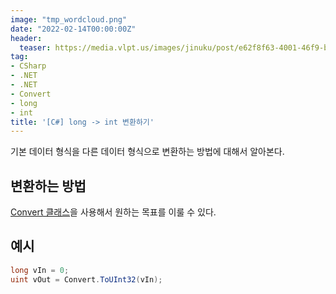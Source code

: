 ```yaml
---
image: "tmp_wordcloud.png"
date: "2022-02-14T00:00:00Z"
header:
  teaser: https://media.vlpt.us/images/jinuku/post/e62f8f63-4001-46f9-b811-dc6f62f0828e/40cc3e52-745d-48b8-8a09-02c21efc36e5.png
tag:
- CSharp
- .NET
- .NET
- Convert
- long
- int
title: '[C#] long -> int 변환하기'
---
```


기본 데이터 형식을 다른 데이터 형식으로 변환하는 방법에 대해서 알아본다.

## 변환하는 방법

[Convert 클래스](https://docs.microsoft.com/ko-kr/dotnet/api/system.convert)을 사용해서 원하는 목표를 이룰 수 있다.

## 예시

```csharp
long vIn = 0;
uint vOut = Convert.ToUInt32(vIn);
```
